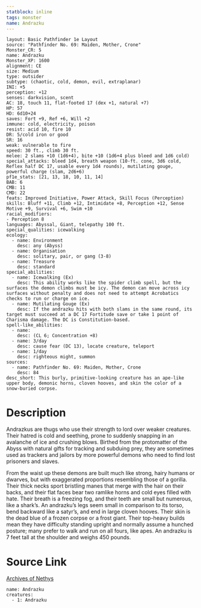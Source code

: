 ```yaml
---
statblock: inline
tags: monster
name: Andrazku
---
```

```statblock
layout: Basic Pathfinder 1e Layout
source: "Pathfinder No. 69: Maiden, Mother, Crone"
Monster_CR: 5
name: Andrazku
Monster_XP: 1600
alignment: CE
size: Medium
type: outsider
subtype: (chaotic, cold, demon, evil, extraplanar)
INI: +5
perception: +12
senses: darkvision, scent
AC: 18, touch 11, flat-footed 17 (dex +1, natural +7)
HP: 57
HD: 6d10+24
saves: Fort +9, Ref +6, Will +2
immune: cold, electricity, poison
resist: acid 10, fire 10
DR: 5/cold iron or good
SR: 16
weak: vulnerable to fire
speed: 30 ft., climb 30 ft.
melee: 2 slams +10 (1d6+4), bite +10 (1d6+4 plus bleed and 1d6 cold)
special_attacks: bleed 1d4, breath weapon (10-ft. cone, 3d6 cold, Reflex half DC 17, usable every 1d4 rounds), mutilating gouge, powerful charge (slam, 2d6+6)
pf1e_stats: [21, 13, 18, 10, 11, 14]
BAB: 6
CMB: 11
CMD: 22
feats: Improved Initiative, Power Attack, Skill Focus (Perception)
skills: Bluff +11, Climb +12, Intimidate +8, Perception +12, Sense Motive +9, Survival +6, Swim +10
racial_modifiers:
- Perception 8
languages: Abyssal, Giant, telepathy 100 ft.
special_qualities: icewalking
ecology:
  - name: Environment
    desc: any (Abyss)
  - name: Organisation
    desc: solitary, pair, or gang (3-8)
  - name: Treasure
    desc: standard
special_abilities:
  - name: Icewalking (Ex)
    desc: This ability works like the spider climb spell, but the surfaces the demon climbs must be icy. The demon can move across icy surfaces without penalty and does not need to attempt Acrobatics checks to run or charge on ice.
  - name: Mutilating Gouge (Ex)
    desc: If the andrazku hits with both slams in the same round, its target must succeed at a DC 17 Fortitude save or take 1 point of Charisma damage. The DC is Constitution-based.
spell-like_abilities:
  - name:
    desc: (CL 6; Concentration +8)
  - name: 3/day
    desc: cause fear (DC 13), locate creature, teleport
  - name: 1/day
    desc: righteous might, summon
sources:
  - name: Pathfinder No. 69: Maiden, Mother, Crone
    desc: 84
desc_short: This burly, primitive-looking creature has an ape-like upper body, demonic horns, cloven hooves, and skin the color of a snow-buried corpse. 
```
# Description
Andrazkus are thugs who use their strength to lord over weaker creatures. Their hatred is cold and seething, prone to suddenly snapping in an avalanche of ice and crushing blows. Birthed from the protomatter of the Abyss with natural gifts for tracking and subduing prey, they are sometimes used as trackers and jailors by more powerful demons who need to find lost prisoners and slaves. 

From the waist up these demons are built much like strong, hairy humans or dwarves, but with exaggerated proportions resembling those of a gorilla. Their thick necks sport bristling manes that merge with the hair on their backs, and their flat faces bear two ramlike horns and cold eyes filled with hate. Their breath is a freezing fog, and their teeth are small but numerous, like a shark’s. An andrazku’s legs seem small in comparison to its torso, bend backward like a satyr’s, and end in large cloven hooves. Their skin is the dead blue of a frozen corpse or a frost giant. Their top-heavy builds mean they have difficulty standing upright and normally assume a hunched posture; many prefer to walk and run on all fours, like apes. An andrazku is 7 feet tall at the shoulder and weighs 450 pounds.
# Source Link
[Archives of Nethys](https://aonprd.com/MonsterDisplay.aspx?ItemName=Andrazku)
```encounter-table
name: Andrazku
creatures:
  - 1: Andrazku
```
